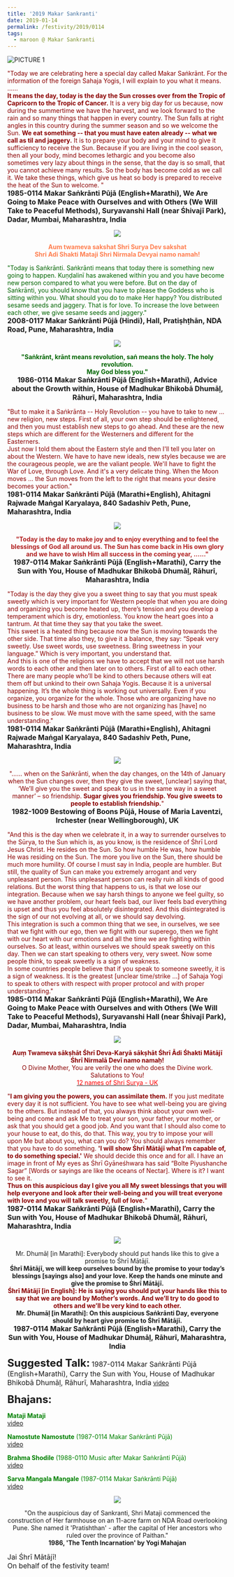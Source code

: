 ```yaml
---
title: '2019 Makar Sankranti'
date: 2019-01-14
permalink: /festivity/2019/0114
tags:
  - maroon @ Makar Sankranti
---
```


![PICTURE 1](/images/image1.png)

<p>
<font color="DarkRed">"Today we are celebrating here a special day called Makar Saṅkrānt. For the information of the foreign Sahaja Yogis, I will explain to you what it means.<br>
......<br>
<b>It means the day, today is the day the Sun crosses over from the Tropic of Capricorn to the Tropic of Cancer.</b> It is a very big day for us because, now during the summertime we have the harvest, and we look forward to the rain and so many things that happen in every country. The Sun falls at right angles in this country during the summer season and so we welcome the Sun. <b>We eat something -- that you must have eaten already -- what we call as til and jaggery.</b> It is to prepare your body and your mind to give it sufficiency to receive the Sun. Because if you are living in the cool season, then all your body, mind becomes lethargic and you become also sometimes very lazy about things in the sense, that the day is so small, that you cannot achieve many results. So the body has become cold as we call it. We take these things, which give us heat so body is prepared to receive the heat of the Sun to welcome. "</font><br>
<font size="+0"><b>1985-0114 Makar Saṅkrānti Pūjā (English+Marathi), We Are Going to Make Peace with Ourselves and with Others (We Will Take to Peaceful Methods), Suryavanshi Hall (near Śhivajī Park), Dadar, Mumbai, Maharashtra, India</b></font>
</p>

<div style="text-align: center"><img src="/images/image117.png" /></div>

<p style="color:Coral; text-align:center;">
<b>Aum twameva sakshat Shri Surya Dev sakshat<br>
Shri Adi Shakti Mataji Shri Nirmala Devyai namo namah!</b><br>
</p>

<p>
<font color="DarkGreen">"Today is Saṅkrānti. Saṅkrānti means that today there is something new going to happen. Kuṇḍalinī has awakened within you and you have become new person compared to what you were before. But on the day of Saṅkrānti, you should know that you have to please the Goddess who is sitting within you.
What should you do to make Her happy? You distributed sesame seeds and jaggery. That is for love. To increase the love between each other, we give sesame seeds and jaggery."</font><br>
<font size="+0"><b>2008-0117 Makar Saṅkrānti Pūjā (Hindi), Hall, Pratiṣhṭhān, NDA Road, Pune, Maharashtra, India</b></font>
</p>

<div style="text-align: center"><img src="/images/image118.png" /></div>

<p style="text-align:center;">
<font color="DarkGreen"><b>"Saṅkrānt, krānt means revolution, saṅ means the holy. The holy revolution.<br>
May God bless you."</b></font><br>
<font size="+0"><b>1986-0114 Makar Saṅkrānti Pūjā (English+Marathi), Advice about the Growth within, House of Madhukar Bhikobā Dhumāḷ, Rāhurī, Maharashtra, India</b></font>
</p>

<p>
<font color="DarkRed">"But to make it a Saṅkrānta -- Holy Revolution -- you have to take to new ... new religion, new steps. First of all, your own step should be enlightened, and then you must establish new steps to go ahead. And these are the new steps which are different for the Westerners and different for the Easterners.<br>
Just now I told them about the Eastern style and then I'll tell you later on about the Western. We have to have new ideals, new styles because we are the courageous people, we are the valiant people. We'll have to fight the War of Love, through Love. And it's a very delicate thing. When the Moon moves ... the Sun moves from the left to the right that means your desire becomes your action."</font><br>
<font size="+0"><b>1981-0114 Makar Saṅkrānti Pūjā (Marathi+English), Ahitagni Rajwade Maṅgal Karyalaya, 840 Sadashiv Peth, Pune, Maharashtra, India</b></font>
</p>	

<div style="text-align: center"><img src="/images/image119.png" /></div>

<p style="text-align:center;">
<font color="FireBrick"><b>"Today is the day to make joy and to enjoy everything and to feel the blessings of God all around us. 
The Sun has come back in His own glory and we have to wish Him all success in the coming year, ......"</b></font><br>
<font size="+0"><b>1987-0114 Makar Saṅkrānti Pūjā (English+Marathi), Carry the Sun with You, House of Madhukar Bhikobā Dhumāḷ, Rāhurī, Maharashtra, India</b></font>
</p>

<p>
<font color="DarkRed">"Today is the day they give you a sweet thing to say that you must speak sweetly which is very important for Western people that when you are doing and organizing you become heated up, there’s tension and you develop a temperament which is dry, emotionless. You know the heart goes into a tantrum. At that time they say that you take the sweet.<br>
This sweet is a heated thing because now the Sun is moving towards the other side. That time also they, to give it a balance, they say: “Speak very sweetly. Use sweet words, use sweetness. Bring sweetness in your language.” Which is very important, you understand that.<br>
And this is one of the religions we have to accept that we will not use harsh words to each other and then later on to others. First of all to each other. There are many people who’ll be kind to others because others will eat them off but unkind to their own Sahaja Yogis. Because it is a universal happening. It’s the whole thing is working out universally. Even if you organize, you organize for the whole. Those who are organizing have no business to be harsh and those who are not organizing has [have] no business to be slow. We must move with the same speed, with the same understanding."</font><br>
<font size="+0"><b>1981-0114 Makar Saṅkrānti Pūjā (Marathi+English), Ahitagni Rajwade Maṅgal Karyalaya, 840 Sadashiv Peth, Pune, Maharashtra, India</b></font>
</p>

<div style="text-align: center"><img src="/images/image120.png" /></div>

<p style="text-align:center;">
<font color="DarkRed">"...... when on the Saṅkrānti, when the day changes, on the 14th of January when the Sun changes over, then they give the sweet, [unclear] saying that, ‘We’ll give you the sweet and speak to us in the same way in a sweet manner’ – so friendship. <b>Sugar gives you friendship. You give sweets to people to establish friendship.</b>"</font><br>
<font size="+0"><b>1982-1009 Bestowing of Boons Pūjā, House of Maria Laventzi, Irchester (near Wellingborough), UK</b></font>
</p>

<p>
<font color="DarkRed">"And this is the day when we celebrate it, in a way to surrender ourselves to the Sūrya, to the Sun which is, as you know, is the residence of Śhrī Lord Jesus Christ. He resides on the Sun. So how humble He was, how humble He was residing on the Sun. The more you live on the Sun, there should be much more humility. Of course I must say in India, people are humbler. But still, the quality of Sun can make you extremely arrogant and very unpleasant person. This unpleasant person can really ruin all kinds of good relations. But the worst thing that happens to us, is that we lose our integration. Because when we say harsh things to anyone we feel guilty, so we have another problem, our heart feels bad, our liver feels bad everything is upset and thus you feel absolutely disintegrated. And this disintegrated is the sign of our not evolving at all, or we should say devolving.<br>
This integration is such a common thing that we see, in ourselves, we see that we fight with our ego, then we fight with our superego, then we fight with our heart with our emotions and all the time we are fighting within ourselves. So at least, within ourselves we should speak sweetly on this day. Then we can start speaking to others very, very sweet. Now some people think, to speak sweetly is a sign of weakness.<br>
In some countries people believe that if you speak to someone sweetly, it is a sign of weakness. It is the greatest [unclear time/strike ...] of Sahaja Yogi to speak to others with respect with proper protocol and with proper understanding."</font><br>
<font size="+0"><b>1985-0114 Makar Saṅkrānti Pūjā (English+Marathi), We Are Going to Make Peace with Ourselves and with Others (We Will Take to Peaceful Methods), Suryavanshi Hall (near Śhivajī Park), Dadar, Mumbai, Maharashtra, India</b></font>
</p>

<div style="text-align: center"><img src="/images/image121.png" /></div>

<p style="text-align:center;">
<font color="DarkRed"><b>Auṃ Twameva sākṣhāt Śhrī Deva-Karyā sākṣhāt Śhrī Ādi Śhakti Mātājī Śhrī Nirmalā Devī namo namaḥ!</b><br>
O Divine Mother, You are verily the one who does the Divine work. Salutations to You!</font><br>
<a href="https://www.youtube.com/watch?v=jqmPOEnU9tg"> <font color="red">12 names of Shri Surya - UK</font></a><br>
</p>

<p>
<font color="DarkRed">"<b>I am giving you the powers, you can assimilate them.</b> If you just meditate every day it is not sufficient. You have to see what well-being you are giving to the others. But instead of that, you always think about your own well-being and come and ask Me to treat your son, your father, your mother, or ask that you should get a good job. And you want that I should also come to your house to eat, do this, do that. This way, you try to impose your will upon Me but about you, what can you do? You should always remember that you have to do something. <b>'I will show Śhrī Mātājī what I’m capable of, to do something special.'</b> We should decide this once and for all. I have an image in front of My eyes as Śhrī Gyāneśhwara has said “Bolte Piyushanche Sagar” [Words or sayings are like the oceans of Nectar]. Where is it? I want to see it.<br>
<b>Thus on this auspicious day I give you all My sweet blessings that you will help everyone and look after their well-being and you will treat everyone with love and you will talk sweetly, full of love.</b>"</font><br>
<font size="+0"><b>1987-0114 Makar Saṅkrānti Pūjā (English+Marathi), Carry the Sun with You, House of Madhukar Bhikobā Dhumāḷ, Rāhurī, Maharashtra, India</b></font>
</p>

<div style="text-align: center"><img src="/images/image122.png" /></div>

<p style="text-align:center;">
Mr. Dhumāḷ [in Marathi]: Everybody should put hands like this to give a promise to Śhrī Mātājī.<br> 
<b>Śhrī Mātājī, we will keep ourselves bound by the promise to your today’s blessings [sayings also] and your love.
Keep the hands one minute and give the promise to Śhrī Mātājī.</b><br>
<font color="DarkRed"><b>Śhrī Mātājī [in English]: He is saying you should put your hands like this to say that we are bound by Mother’s words. And we’ll try to do good to others and we’ll be very kind to each other.</b></font><br>
<b>Mr. Dhumāḷ [in Marathi]: On this auspicious Saṅkrānti Day, everyone should by heart give promise to Śhrī Mātājī.</b><br>
<font size="+0"><b>1987-0114 Makar Saṅkrānti Pūjā (English+Marathi), Carry the Sun with You, House of Madhukar Dhumāḷ, Rāhurī, Maharashtra, India</b></font>
</p>

<font size="+2"><b>Suggested Talk:</b></font> 
<font size="+0">1987-0114 Makar Saṅkrānti Pūjā (English+Marathi), Carry the Sun with You, House of Madhukar Bhikobā Dhumāḷ, Rāhurī, Maharashtra, India</font>
<a href="https://www.youtube.com/watch?v=-93Ma5gJOeY"> video </a><br>

<font size="+2"><b>Bhajans:</b></font>

<p>
<font color="green"><b>Mataji Mataji</b></font><br>
<a href="https://www.youtube.com/watch?v=6ByVzklhnWU"> video</a><br>
</p>

<p>
<font color="green"><b>Namostute Namostute</b> (1987-0114 Makar Saṅkrānti Pūjā)</font><br>
<a href="https://seven-teams.github.io/Videos_Links.html">video</a>
</p>

<p>
<font color="green"><b>Brahma Shodile</b> (1988-0110 Music after Makar Saṅkrānti Pūjā)</font><br>
<a href="https://seven-teams.github.io/Videos_Links.html">video</a>
</p>
 
<p>
<font color="green"><b>Sarva Mangala Mangale</b> (1987-0114 Makar Saṅkrānti Pūjā)</font><br>
<a href="https://seven-teams.github.io/Videos_Links.html">video</a> 
</p>

<div style="text-align: center"><img src="/images/image159.png" /></div>

<p style="text-align:center;">
"On the auspicious day of Sankranti, Shri Mataji commenced the construction of Her farmhouse on an 11-acre farm on NDA Road overlooking Pune. 
She named it 'Pratishthan' - after the capital of Her ancestors who ruled over the province of Paithan."<br>
<b>1986, 'The Tenth Incarnation' by Yogi Mahajan</b>
</p>

<p>
<font size="+0">Jai Śhrī Mātājī!<br>
On behalf of the festivity team!</font>
</p>